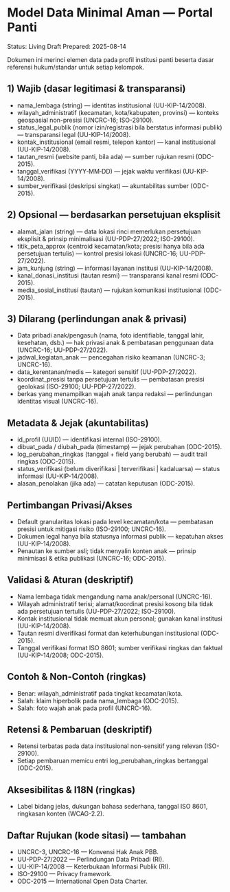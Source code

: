 # Model Data Minimal Aman — Portal Panti

Status: Living Draft
Prepared: 2025-08-14

Dokumen ini merinci elemen data pada profil institusi panti beserta dasar referensi hukum/standar untuk setiap kelompok.

## 1) Wajib (dasar legitimasi & transparansi)

- nama_lembaga (string) — identitas institusional (UU-KIP-14/2008).
- wilayah_administratif (kecamatan, kota/kabupaten, provinsi) — konteks geospasial non-presisi (UNCRC-16; ISO-29100).
- status_legal_publik (nomor izin/registrasi bila berstatus informasi publik) — transparansi legal (UU-KIP-14/2008).
- kontak_institusional (email resmi, telepon kantor) — kanal institusional (UU-KIP-14/2008).
- tautan_resmi (website panti, bila ada) — sumber rujukan resmi (ODC-2015).
- tanggal_verifikasi (YYYY‑MM‑DD) — jejak waktu verifikasi (UU-KIP-14/2008).
- sumber_verifikasi (deskripsi singkat) — akuntabilitas sumber (ODC-2015).

## 2) Opsional — berdasarkan persetujuan eksplisit

- alamat_jalan (string) — data lokasi rinci memerlukan persetujuan eksplisit & prinsip minimalisasi (UU-PDP-27/2022; ISO-29100).
- titik_peta_approx (centroid kecamatan/kota; presisi hanya bila ada persetujuan tertulis) — kontrol presisi lokasi (UNCRC-16; UU-PDP-27/2022).
- jam_kunjung (string) — informasi layanan institusi (UU-KIP-14/2008).
- kanal_donasi_institusi (tautan resmi) — transparansi kanal resmi (ODC-2015).
- media_sosial_institusi (tautan) — rujukan komunikasi institusional (ODC-2015).

## 3) Dilarang (perlindungan anak & privasi)

- Data pribadi anak/pengasuh (nama, foto identifiable, tanggal lahir, kesehatan, dsb.) — hak privasi anak & pembatasan penggunaan data (UNCRC-16; UU-PDP-27/2022).
- jadwal_kegiatan_anak — pencegahan risiko keamanan (UNCRC-3; UNCRC-16).
- data_kerentanan/medis — kategori sensitif (UU-PDP-27/2022).
- koordinat_presisi tanpa persetujuan tertulis — pembatasan presisi geolokasi (ISO-29100; UU-PDP-27/2022).
- berkas yang menampilkan wajah anak tanpa redaksi — perlindungan identitas visual (UNCRC-16).

## Metadata & Jejak (akuntabilitas)

- id_profil (UUID) — identifikasi internal (ISO-29100).
- dibuat_pada / diubah_pada (timestamp) — jejak perubahan (ODC-2015).
- log_perubahan_ringkas (tanggal + field yang berubah) — audit trail ringkas (ODC-2015).
- status_verifikasi (belum diverifikasi | terverifikasi | kadaluarsa) — status informasi (UU-KIP-14/2008).
- alasan_penolakan (jika ada) — catatan keputusan (ODC-2015).

## Pertimbangan Privasi/Akses

- Default granularitas lokasi pada level kecamatan/kota — pembatasan presisi untuk mitigasi risiko (ISO-29100; UNCRC-16).
- Dokumen legal hanya bila statusnya informasi publik — kepatuhan akses (UU-KIP-14/2008).
- Penautan ke sumber asli; tidak menyalin konten anak — prinsip minimisasi & etika publikasi (UNCRC-16; ODC-2015).

## Validasi & Aturan (deskriptif)

- Nama lembaga tidak mengandung nama anak/personal (UNCRC-16).
- Wilayah administratif terisi; alamat/koordinat presisi kosong bila tidak ada persetujuan tertulis (UU-PDP-27/2022; ISO-29100).
- Kontak institusional tidak memuat akun personal; gunakan kanal institusi (UU-KIP-14/2008).
- Tautan resmi diverifikasi format dan keterhubungan institusional (ODC-2015).
- Tanggal verifikasi format ISO 8601; sumber verifikasi ringkas dan faktual (UU-KIP-14/2008; ODC-2015).

## Contoh & Non-Contoh (ringkas)

- Benar: wilayah_administratif pada tingkat kecamatan/kota.
- Salah: klaim hiperbolik pada nama_lembaga (ODC-2015).
- Salah: foto wajah anak pada profil (UNCRC-16).

## Retensi & Pembaruan (deskriptif)

- Retensi terbatas pada data institusional non-sensitif yang relevan (ISO-29100).
- Setiap pembaruan memicu entri log_perubahan_ringkas bertanggal (ODC-2015).

## Aksesibilitas & I18N (ringkas)

- Label bidang jelas, dukungan bahasa sederhana, tanggal ISO 8601, ringkasan konten (WCAG-2.2).

## Daftar Rujukan (kode sitasi) — tambahan

- UNCRC-3, UNCRC-16 — Konvensi Hak Anak PBB.
- UU-PDP-27/2022 — Perlindungan Data Pribadi (RI).
- UU-KIP-14/2008 — Keterbukaan Informasi Publik (RI).
- ISO-29100 — Privacy framework.
- ODC-2015 — International Open Data Charter.
